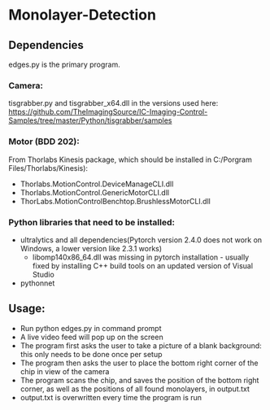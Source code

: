 # Monolayer-Detection
## Dependencies
edges.py is the primary program.
### Camera: 
tisgrabber.py and tisgrabber_x64.dll in the versions used here: https://github.com/TheImagingSource/IC-Imaging-Control-Samples/tree/master/Python/tisgrabber/samples
### Motor (BDD 202): 
From Thorlabs Kinesis package, which should be installed in C:/Porgram Files/Thorlabs/Kinesis):
- Thorlabs.MotionControl.DeviceManageCLI.dll
- Thorlabs.MotionControl.GenericMotorCLI.dll
- ThorLabs.MotionControlBenchtop.BrushlessMotorCLI.dll

### Python libraries that need to be installed:
- ultralytics and all dependencies(Pytorch version 2.4.0 does not work on Windows, a lower version like 2.3.1 works)
  - libomp140x86_64.dll was missing in pytorch installation - usually fixed by installing C++ build tools on an updated version of Visual Studio
- pythonnet

## Usage:
- Run python edges.py in command prompt
- A live video feed will pop up on the screen
- The program first asks the user to take a picture of a blank background: this only needs to be done once per setup
- The program then asks the user to place the bottom right corner of the chip in view of the camera 
- The program scans the chip, and saves the position of the bottom right corner, as well as the positions of all found monolayers, in output.txt
- output.txt is overwritten every time the program is run

